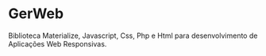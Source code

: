 # GerWeb
Biblioteca Materialize, Javascript, Css, Php e Html para desenvolvimento de Aplicações Web Responsivas.
